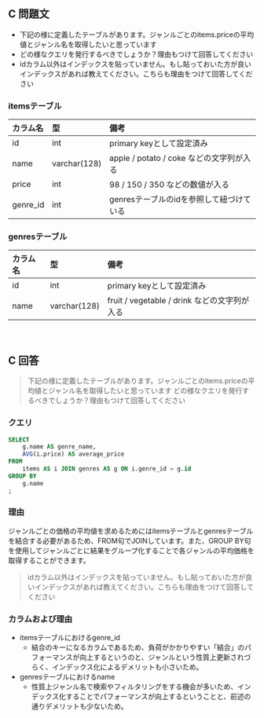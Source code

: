 ## C 問題文
- 下記の様に定義したテーブルがあります。ジャンルごとのitems.priceの平均値とジャンル名を取得したいと思っています
- どの様なクエリを発行するべきでしょうか？理由もつけて回答してください
- idカラム以外はインデックスを貼っていません。もし貼っておいた方が良いインデックスがあれば教えてください。こちらも理由をつけて回答してください

### itemsテーブル
|カラム名|型|備考|
|:----|:----|:----|
|id|int|primary keyとして設定済み|
|name|varchar(128)|apple / potato / coke などの文字列が入る|
|price|int|98 / 150 / 350 などの数値が入る|
|genre_id|int|genresテーブルのidを参照して紐づけている|

### genresテーブル
|カラム名|型|備考|
|:----|:----|:----|
|id|int|primary keyとして設定済み|
|name|varchar(128)|fruit / vegetable / drink などの文字列が入る|
　　
　　
## C 回答
>下記の様に定義したテーブルがあります。ジャンルごとのitems.priceの平均値とジャンル名を取得したいと思っています
> どの様なクエリを発行するべきでしょうか？理由もつけて回答してください
### クエリ
```SQL
SELECT
    g.name AS genre_name,
    AVG(i.price) AS average_price
FROM 
    items AS i JOIN genres AS g ON i.genre_id = g.id
GROUP BY
    g.name
;
```
### 理由
ジャンルごとの価格の平均値を求めるためにはitemsテーブルとgenresテーブルを結合する必要があるため、FROM句でJOINしています。また、GROUP BY句を使用してジャンルごとに結果をグループ化することで各ジャンルの平均価格を取得することができます。

> idカラム以外はインデックスを貼っていません。もし貼っておいた方が良いインデックスがあれば教えてください。こちらも理由をつけて回答してください
### カラムおよび理由
- itemsテーブルにおけるgenre_id
    - 結合のキーになるカラムであるため、負荷がかかりやすい「結合」のパフォーマンスが向上するというのと、ジャンルという性質上更新されづらく、インデックス化によるデメリットも小さいため。
- genresテーブルにおけるname
    - 性質上ジャンル名で検索やフィルタリングをする機会が多いため、インデックス化することでパフォーマンスが向上するということと、前述の通りデメリットも少ないため。

